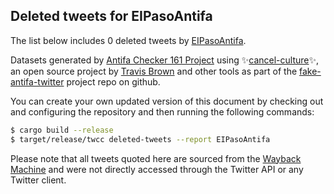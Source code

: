 ## Deleted tweets for EIPasoAntifa

The list below includes 0 deleted tweets by
[EIPasoAntifa](https://twitter.com/EIPasoAntifa).



Datasets generated by [Antifa Checker 161 Project](https://twitter.com/antifacheck161) using ✨[cancel-culture](https://github.com/travisbrown/cancel-culture)✨, an open source project by 
[Travis Brown](https://twitter.com/travisbrown) and other tools as part of the 
[fake-antifa-twitter](https://github.com/antifacheck161/fake-antifa-twitter) project repo on github.

You can create your own updated version of this document by checking out and configuring the
repository and then running the following commands:

```bash
$ cargo build --release
$ target/release/twcc deleted-tweets --report EIPasoAntifa
```

Please note that all tweets quoted here are sourced from the
[Wayback Machine](https://web.archive.org) and were not directly accessed through the Twitter API or
any Twitter client.

